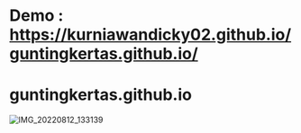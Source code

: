 # Demo : https://kurniawandicky02.github.io/guntingkertas.github.io/
# guntingkertas.github.io
![IMG_20220812_133139](https://user-images.githubusercontent.com/89238386/184298354-a9d33ff1-6b48-4014-9674-f77c89fdb707.jpg)
